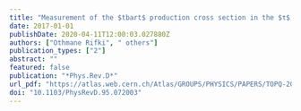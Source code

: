 ```yaml
---
title: "Measurement of the $tbart$ production cross section in the $τ$ + jets final state in $pp$ collisions at $sqrts=8$ TeV using the ATLAS detector"
date: 2017-01-01
publishDate: 2020-04-11T12:00:03.027880Z
authors: ["Othmane Rifki", " others"]
publication_types: ["2"]
abstract: ""
featured: false
publication: "*Phys.Rev.D*"
url_pdf: "https://atlas.web.cern.ch/Atlas/GROUPS/PHYSICS/PAPERS/TOPQ-2015-18/"
doi: "10.1103/PhysRevD.95.072003"
---
```


